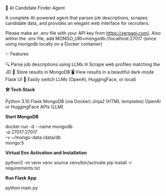 🧠 AI Candidate Finder Agent

A complete AI-powered agent that parses job descriptions, scrapes candidate data, and provides an elegant web interface for recruiters.

Please make an .env file with your API key from https://serpapi.com/. Also within the .env file, add MONGO_URI=mongodb://localhost:27017 (since using mongodb locally on a Docker container)

✨ Features

🔍 Parse job descriptions using LLMs
🌐 Scrape web profiles matching the JD
💾 Store results in MongoDB
🖥️ View results in a beautiful dark-mode Flask UI
🧠 Easily switch LLMs (OpenAI, HuggingFace, or local)


**🛠 Tech Stack**

Python 3.10
Flask
MongoDB (via Docker)
Jinja2 (HTML templates)
OpenAI or HuggingFace APIs (LLM)

**Start MongoDB**

docker run -d --name mongodb \
  -p 27017:27017 \
  -v ~/mongo-data:/data/db \
  mongo:5

**Virtual Env Activation and Installation**

python3 -m venv venv
source venv/bin/activate
pip install -r requirements.txt

**Run Flask App**

python main.py

